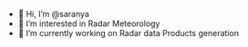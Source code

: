 - 👋 Hi, I’m @saranya 
- 👀 I’m interested in Radar Meteorology
- 🌱 I’m currently working on Radar data Products generation


<!---
saranya00-s/saranya00-s is a ✨ special ✨ repository because its `README.md` (this file) appears on your GitHub profile.
You can click the Preview link to take a look at your changes.
--->
